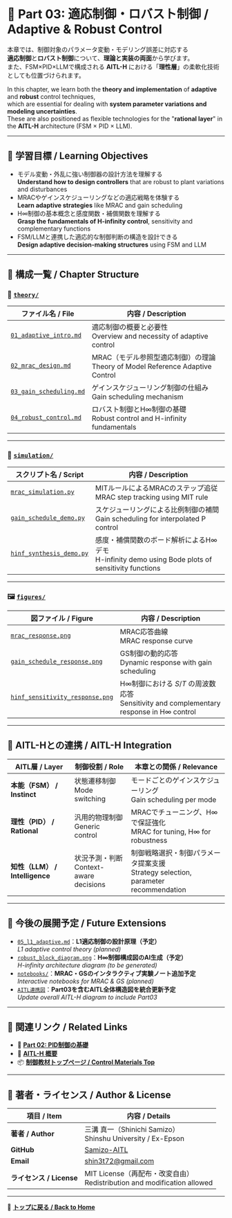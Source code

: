 # 🔄 Part 03: 適応制御・ロバスト制御 / Adaptive & Robust Control

本章では、制御対象のパラメータ変動・モデリング誤差に対応する  
**適応制御**と**ロバスト制御**について、**理論と実装の両面**から学びます。  
また、FSM×PID×LLMで構成される **AITL-H** における「**理性層**」の柔軟化技術としても位置づけられます。

In this chapter, we learn both the **theory and implementation** of **adaptive** and **robust** control techniques,  
which are essential for dealing with **system parameter variations and modeling uncertainties**.  
These are also positioned as flexible technologies for the "**rational layer**" in the **AITL-H** architecture (FSM × PID × LLM).

---

## 🎯 **学習目標 / Learning Objectives**

- モデル変動・外乱に強い制御器の設計方法を理解する  
  **Understand how to design controllers** that are robust to plant variations and disturbances  
- MRACやゲインスケジューリングなどの適応戦略を体験する  
  **Learn adaptive strategies** like MRAC and gain scheduling  
- H∞制御の基本概念と感度関数・補償関数を理解する  
  **Grasp the fundamentals of H-infinity control**, sensitivity and complementary functions  
- FSM/LLMと連携した適応的な制御判断の構造を設計できる  
  **Design adaptive decision-making structures** using FSM and LLM

---

## 🧩 **構成一覧 / Chapter Structure**

### 📘 [`theory/`](./theory/)

| **ファイル名 / File** | **内容 / Description** |
|------------------------|-------------------------|
| [`01_adaptive_intro.md`](./theory/01_adaptive_intro.md) | 適応制御の概要と必要性<br>Overview and necessity of adaptive control |
| [`02_mrac_design.md`](./theory/02_mrac_design.md) | MRAC（モデル参照型適応制御）の理論<br>Theory of Model Reference Adaptive Control |
| [`03_gain_scheduling.md`](./theory/03_gain_scheduling.md) | ゲインスケジューリング制御の仕組み<br>Gain scheduling mechanism |
| [`04_robust_control.md`](./theory/04_robust_control.md) | ロバスト制御とH∞制御の基礎<br>Robust control and H-infinity fundamentals |

---

### 🧪 [`simulation/`](./simulation/)

| **スクリプト名 / Script** | **内容 / Description** |
|----------------------------|-------------------------|
| [`mrac_simulation.py`](./simulation/mrac_simulation.py) | MITルールによるMRACのステップ追従<br>MRAC step tracking using MIT rule |
| [`gain_schedule_demo.py`](./simulation/gain_schedule_demo.py) | スケジューリングによる比例制御の補間<br>Gain scheduling for interpolated P control |
| [`hinf_synthesis_demo.py`](./simulation/hinf_synthesis_demo.py) | 感度・補償関数のボード解析によるH∞デモ<br>H-infinity demo using Bode plots of sensitivity functions |

---

### 🖼️ [`figures/`](./figures/)

| **図ファイル / Figure** | **内容 / Description** |
|---------------------------|-------------------------|
| [`mrac_response.png`](./figures/mrac_response.png) | MRAC応答曲線<br>MRAC response curve |
| [`gain_schedule_response.png`](./figures/gain_schedule_response.png) | GS制御の動的応答<br>Dynamic response with gain scheduling |
| [`hinf_sensitivity_response.png`](./figures/hinf_sensitivity_response.png) | H∞制御における $S$/$T$ の周波数応答<br>Sensitivity and complementary response in H∞ control |

---

## 🔗 **AITL-Hとの連携 / AITL-H Integration**

| **AITL層 / Layer** | **制御役割 / Role** | **本章との関係 / Relevance** |
|--------------------|---------------------|-------------------------------|
| **本能（FSM） / Instinct** | 状態遷移制御<br>Mode switching | モードごとのゲインスケジューリング<br>Gain scheduling per mode |
| **理性（PID） / Rational** | 汎用的物理制御<br>Generic control | MRACでチューニング、H∞で保証強化<br>MRAC for tuning, H∞ for robustness |
| **知性（LLM） / Intelligence** | 状況予測・判断<br>Context-aware decisions | 制御戦略選択・制御パラメータ提案支援<br>Strategy selection, parameter recommendation |

---

## 🚧 **今後の展開予定 / Future Extensions**

- [`05_l1_adaptive.md`](./theory/05_l1_adaptive.md)：**L1適応制御の設計原理（予定）**  
  *L1 adaptive control theory (planned)*  
- [`robust_block_diagram.png`](./figures/robust_block_diagram.png)：**H∞制御構成図のAI生成（予定）**  
  *H-infinity architecture diagram (to be generated)*  
- [`notebooks/`](./notebooks/)：**MRAC・GSのインタラクティブ実験ノート追加予定**  
  *Interactive notebooks for MRAC & GS (planned)*  
- [`AITL連携図`](../figures/aitl_structure.png)：**Part03を含むAITL全体構造図を統合更新予定**  
  *Update overall AITL-H diagram to include Part03*

---

## 📎 **関連リンク / Related Links**

- 🔁 [**Part 02: PID制御の基礎**](../part02_pid_control/README.md)  
- 🧠 [**AITL-H 概要**](../../aitl_h/README.md)  
- 📦 [**制御教材トップページ / Control Materials Top**](../../README.md)

---

## 👤 **著者・ライセンス / Author & License**

| **項目 / Item** | **内容 / Details** |
|-----------------|--------------------|
| **著者 / Author** | 三溝 真一（Shinichi Samizo）<br>Shinshu University / Ex-Epson |
| **GitHub** | [Samizo-AITL](https://github.com/Samizo-AITL) |
| **Email** | [shin3t72@gmail.com](mailto:shin3t72@gmail.com) |
| **ライセンス / License** | MIT License（再配布・改変自由）<br>Redistribution and modification allowed |

---

📎 **[トップに戻る / Back to Home](../README.md)**
